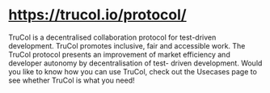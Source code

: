 # https://trucol.io/protocol/

TruCol is a decentralised collaboration protocol for test-driven development. TruCol promotes inclusive, fair and accessible work. The TruCol protocol presents an improvement of market efficiency and developer autonomy by decentralisation of test- driven development. Would you like to know how you can use TruCol, check out the Usecases page to see whether TruCol is what you need!
